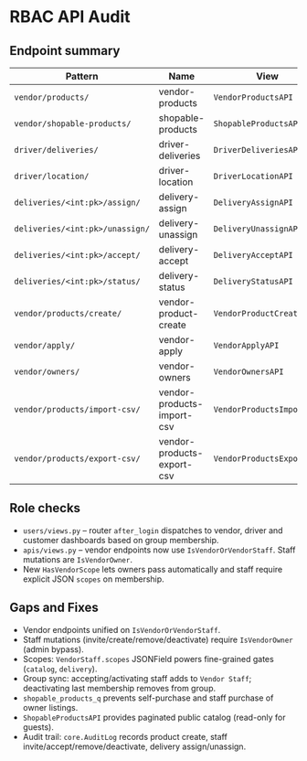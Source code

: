 # RBAC API Audit

## Endpoint summary

| Pattern | Name | View | Auth/roles |
| --- | --- | --- | --- |
| `vendor/products/` | vendor-products | `VendorProductsAPI` | `IsAuthenticated` + `IsVendorOrVendorStaff` |
| `vendor/shopable-products/` | shopable-products | `ShopableProductsAPI` | `IsAuthenticatedOrReadOnly` |
| `driver/deliveries/` | driver-deliveries | `DriverDeliveriesAPI` | `IsAuthenticated` + Driver group |
| `driver/location/` | driver-location | `DriverLocationAPI` | `IsAuthenticated` + Driver group |
| `deliveries/<int:pk>/assign/` | delivery-assign | `DeliveryAssignAPI` | `IsAuthenticated` + `IsVendorOrVendorStaff` |
| `deliveries/<int:pk>/unassign/` | delivery-unassign | `DeliveryUnassignAPI` | `IsAuthenticated` + `IsVendorOrVendorStaff` |
| `deliveries/<int:pk>/accept/` | delivery-accept | `DeliveryAcceptAPI` | `IsAuthenticated` + Driver |
| `deliveries/<int:pk>/status/` | delivery-status | `DeliveryStatusAPI` | `IsAuthenticated` + Driver |
| `vendor/products/create/` | vendor-product-create | `VendorProductCreateAPI` | `IsAuthenticated` + `IsVendorOrVendorStaff` |
| `vendor/apply/` | vendor-apply | `VendorApplyAPI` | `IsAuthenticated` |
| `vendor/owners/` | vendor-owners | `VendorOwnersAPI` | `IsAuthenticated` + `IsVendorOrVendorStaff` |
| `vendor/products/import-csv/` | vendor-products-import-csv | `VendorProductsImportCSV` | `IsAuthenticated` + `HasVendorScope('catalog')` |
| `vendor/products/export-csv/` | vendor-products-export-csv | `VendorProductsExportCSV` | `IsAuthenticated` + `HasVendorScope('catalog')` |

## Role checks

* `users/views.py` – router `after_login` dispatches to vendor, driver and customer dashboards based on group membership.
* `apis/views.py` – vendor endpoints now use `IsVendorOrVendorStaff`. Staff mutations are `IsVendorOwner`.
* New `HasVendorScope` lets owners pass automatically and staff require explicit JSON `scopes` on membership.

## Gaps and Fixes

* Vendor endpoints unified on `IsVendorOrVendorStaff`.
* Staff mutations (invite/create/remove/deactivate) require `IsVendorOwner` (admin bypass).
* Scopes: `VendorStaff.scopes` JSONField powers fine-grained gates (`catalog`, `delivery`).
* Group sync: accepting/activating staff adds to `Vendor Staff`; deactivating last membership removes from group.
* `shopable_products_q` prevents self-purchase and staff purchase of owner listings.
* `ShopableProductsAPI` provides paginated public catalog (read-only for guests).
* Audit trail: `core.AuditLog` records product create, staff invite/accept/remove/deactivate, delivery assign/unassign.
